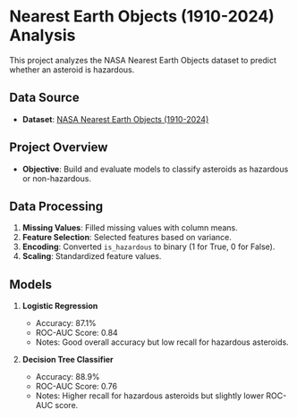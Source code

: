 # Nearest Earth Objects (1910-2024) Analysis 

This project analyzes the NASA Nearest Earth Objects dataset to predict whether an asteroid is hazardous.

## Data Source

- **Dataset**: [NASA Nearest Earth Objects (1910-2024)](https://www.kaggle.com/datasets/ivansher/nasa-nearest-earth-objects-1910-2024/data)

## Project Overview

- **Objective**: Build and evaluate models to classify asteroids as hazardous or non-hazardous.

## Data Processing

1. **Missing Values**: Filled missing values with column means.
2. **Feature Selection**: Selected features based on variance.
3. **Encoding**: Converted `is_hazardous` to binary (1 for True, 0 for False).
4. **Scaling**: Standardized feature values.

## Models

1. **Logistic Regression**
   - Accuracy: 87.1%
   - ROC-AUC Score: 0.84
   - Notes: Good overall accuracy but low recall for hazardous asteroids.

2. **Decision Tree Classifier**
   - Accuracy: 88.9%
   - ROC-AUC Score: 0.76
   - Notes: Higher recall for hazardous asteroids but slightly lower ROC-AUC score.
